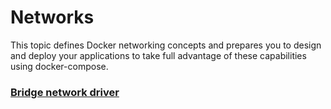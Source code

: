 # Networks

This topic defines Docker networking concepts and prepares you to design and deploy your applications to take full advantage of these capabilities using docker-compose. 

### [Bridge network driver ](bridge-network-driver/)




